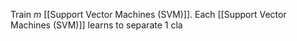Train $m$ [[Support Vector Machines (SVM)]]. Each [[Support Vector Machines (SVM)]] learns to separate 1 cla